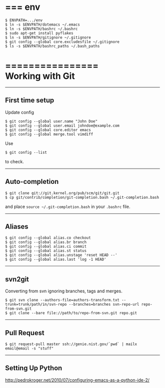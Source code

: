 ===
env
===

    $ ENVPATH=.../env
    $ ln -s $ENVPATH/dotemacs ~/.emacs 
    $ ln -s $ENVPATH/bashrc ~/.bashrc
    $ sudo apt-get install pyflakes
    $ ln -s $ENVPATH/gitignore ~/.gitignore
    $ git config --global core.excludesfile ~/.gitignore
    $ ls -s $ENVPATH/bashrc_paths ~/.bash_paths

================                                                                               
Working with Git                                                                               
================                                                                               
                                                                                               
----------------                                                                               
First time setup                                                                               
----------------                                                                               

Update config

    $ git config --global user.name "John Doe"
    $ git config --global user.email johndoe@example.com
    $ git config --global core.editor emacs
    $ git config --global merge.tool vimdiff

Use

    $ git config --list

to check.

---------------
Auto-completion
---------------

    $ git clone git://git.kernel.org/pub/scm/git/git.git
    $ cp git/contrib/completion/git-completion.bash ~/.git-completion.bash


and place ``source ~/.git-completion.bash`` in your ``.bashrc`` file.

-------
Aliases
-------

    $ git config --global alias.co checkout
    $ git config --global alias.br branch
    $ git config --global alias.ci commit
    $ git config --global alias.st status
    $ git config --global alias.unstage 'reset HEAD --'
    $ git config --global alias.last 'log -1 HEAD'

-------
svn2git
-------

Converting from svn ignoring branches, tags and merges.

    $ git svn clone --authors-file=authors-transform.txt --trunk=trunk/path/in/svn-repo --branches=branches svn-repo-url repo-from-svn.git
    $ git clone --bare file://path/to/repo-from-svn.git repo.git

------------
Pull Request
------------

    $ git request-pull master ssh://genie.nist.gov/`pwd` | mailx email@email -s "stuff"

-----------------
Setting Up Python
-----------------

http://pedrokroger.net/2010/07/configuring-emacs-as-a-python-ide-2/
